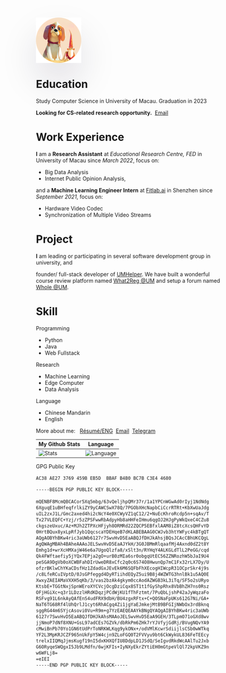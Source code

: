 <div style="box-shadow: rgba(17, 12, 46, 0.15) 0px 48px 100px 0px;margin-top:30px;width:120px;height:120px; border-radius:100%;">
    <img src=https://github.com/BoxMars/boxmars/raw/master/logo.png style="border-style:none;"/>
</div>


# Education

Study Computer Science in University of Macau. Graduation in 2023

**Looking for CS-related research opportunity.** &nbsp;[Email](mailto:booxmaars@gmail.com)

# Work Experience

**I** am a **Research Assistant** at *Educational Research Centre, FED* in University of Macau since *March 2022*, focus on:
- Big Data Analysis
- Internet Public Opinion Analysis, 

and a **Machine Learning Engineer Intern** at [Fitlab.ai](https://www.fit-lab.ai/) in Shenzhen since *September 2021*, focus on:
- Hardware Video Codec
- Synchronization of Multiple Video Streams

# Project
**I** am leading or participating in several software development group in university, and

founder/ full-stack developer of [UMHelper](https://github.com/UMHelper). We have built a wonderful course review platform named [What2Reg @UM](https://umeh.top) and setup a forum named [Whole @UM](https://umbbs.xyz).

# Skill
Programming
- Python
- Java
- Web Fullstack

Research
- Machine Learning
- Edge Computer
- Data Analysis

Language
- Chinese Mandarin
- English



More about me: &nbsp;
[Résumé/ENG](https://github.com/BoxMars/boxmars/raw/master/CV.pdf)&nbsp;
[Email](mailto:booxmaars@gmail.com)&nbsp;
[Telegram](https://t.me/boxzhang)


|My Github Stats|Language|
|-|-|
|![Stats](https://github-readme-stats.vercel.app/api?username=boxmars&show_icons=true)|![Language](https://github-readme-stats.vercel.app/api/top-langs/?username=boxmars)


GPG Public Key
```
AC38 AE27 3769 459B EB5D  BBAF B4B0 BC7B C3E4 4680
```

```
-----BEGIN PGP PUBLIC KEY BLOCK-----

mQENBF8McmQBCACor5Xq5mbg/63vQeljhpQMr37r/1a1YPCnWGwAd0rIyj1NdNdg
6XguqE1uBHfeqfrlkiZY9yCAWCSwX78Q/7PGObXHcNapbCiCcrRTRt+KbXwUaJdg
uIL2zxJ1L/Gmc2axed4hi2cNcY4e0XCWyVZ1qC12/2+NuEcKhroRcdp5n+sqAv/T
Tx27VLEQFC+Yzj/r5zZPSFwwRbAdpyHb8aHHFeIHmu6qgOJ2HJgPyWkQxeC4CZu8
ckgszeUxuc/Az+MJh2ZTPXcHFjyh8ORMRd22ZQCP5EBfxlAAM8iZ8tcXcsQHFvYD
0HrtBQux8yxLpRfJyb1QqcscaYDEHqeB7dKLABEBAAG0CWJvb3htYWFyc4kBTgQT
AQgAOBYhBKw4ric3aUWb6127r7SwvHvD5EaABQJfDHJkAhsjBQsJCAcCBhUKCQgL
AgQWAgMBAh4BAheAAAoJELSwvHvD5EaAJYkH/3G0JBMmRlqaafMj4Axnd0dZ2t8Y
Emhg1d+wrXcHMXajW46e6a7UgoQlzfa8/xSlt3n/RYHqY4ALKGLdTlL2PeGG/cqd
Qk4FWftaefiy5jYQx7EPja2gO+urB0zMIa6sr0obgqUtEC56ZZNRozhW5bJaI9U4
peSGA9DgVb0oXCWBFahDIrUweDR8xCfc2q0c6S74O8HwunQp7mC1Fx32rLX7Dy/U
ofzrBKlwChYKaCDsfHz1ZdadGxJEvEk6M6SQFbFhXEcogHIWcpR31OCprSkr4j9s
/c8LfeRCuIVptD/0JsGPfeggd4DyRTiihdEQyZ5ui9B8j4WZWTG3hnlBk1u5AQ0E
XwxyZAEIAMaVXXH5qKb/3/vas2bzAk4gkym0ccAodAZWGB3kL3iTq/SF5o2sURyo
KtsbE+TGGtNxjSpnWEroXYCVcjOcgDziCqx8ST1t1fGyShpRhx8VbBhZH7ns0Rsz
OFjHGiXc+q3r1LDzzlHRdKDqzjPCdWjKU1fThFztmt/7PuQbLjshP42aJyWqzaFo
RSFvg91L6nkAyQAfEnS4udFRX9dbH/BU4zgxRFtx+C+QOSNaFpUKs612G7Ni/GA+
NaT6TG68Rf4lUhQrlJ1cyt6RhACgq4Zi1jgYaEJmkejMtB9BFGIjNWbOx3rdBknq
sggRG44m6SYjcAsovi0Vu+R9m+g7YzEAEQEAAYkBNgQYAQgAIBYhBKw4ric3aUWb
6127r7SwvHvD5EaABQJfDHJkAhsMAAoJELSwvHvD5EaA9GEH/3TLpmO71oGXd8wv
jjNmoP7dNf8XNU+GsL97adCEs7GZVk/dbRkPm6ZHk7rYJVfyjGdRj/BVugNQvYA9
cMwiBnPb70Yo1GN6tUdPrToNRKWLKqg9ykONx+/odVMlKcwrSdiijlsCSb0wWTkq
YF2L3MpKRJCZF965nUkFpY5W4cjn9ZLoFGQ0T2FVVyu9bt6CkWykUL836FeTEEcy
trelxIIQMqJjmsKugf19nI5dxKHXQfIU8DdpLD1JSdQ/SeIgvdRkdWcAAlTu2Jxb
G6ORyqeSWQgxI5Jb9LMdfn/6wjKFIs+IyNXyEkrZYtiEH0mGtpeVlQl72kpVKZ9n
w6WFLj8=
=eIEI
-----END PGP PUBLIC KEY BLOCK-----

```
